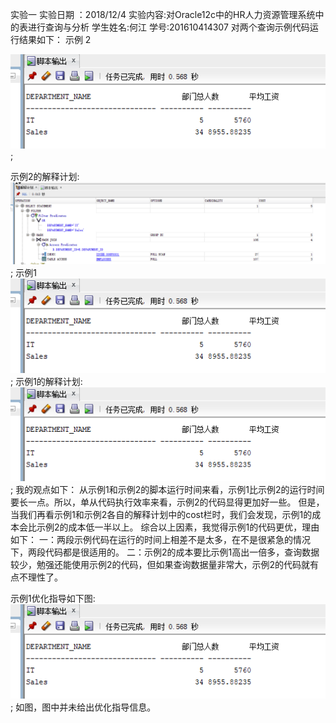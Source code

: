 实验一
实验日期 ：2018/12/4
实验内容:对Oracle12c中的HR人力资源管理系统中的表进行查询与分析
学生姓名:何江
学号:201610414307
对两个查询示例代码运行结果如下：
示例 2

![image](https://github.com/JianYouhjly/Oracle/blob/master/Test%201/search1.png);

示例2的解释计划:
![image](https://github.com/JianYouhjly/Oracle/blob/master/Test%201/explain%20plan1.png); 示例1
![image](https://github.com/JianYouhjly/Oracle/blob/master/Test%201/search1.png);
示例1的解释计划:
![image](https://github.com/JianYouhjly/Oracle/blob/master/Test%201/search1.png);
我的观点如下：
从示例1和示例2的脚本运行时间来看，示例1比示例2的运行时间要长一点。所以，单从代码执行效率来看，示例2的代码显得更加好一些。
但是，当我们再看示例1和示例2各自的解释计划中的cost栏时，我们会发现，示例1的成本会比示例2的成本低一半以上。
综合以上因素，我觉得示例1的代码更优，理由如下：
一：两段示例代码在运行的时间上相差不是太多，在不是很紧急的情况下，两段代码都是很适用的。
二：示例2的成本要比示例1高出一倍多，查询数据较少，勉强还能使用示例2的代码，但如果查询数据量非常大，示例2的代码就有点不理性了。

示例1优化指导如下图:
![image](https://github.com/JianYouhjly/Oracle/blob/master/Test%201/search1.png);
如图，图中并未给出优化指导信息。
